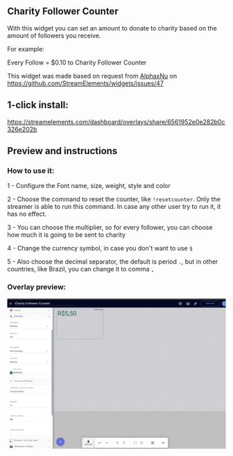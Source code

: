 <h2 id="widget-name" class="widget-name">Charity Follower Counter</h2>

<p id="description" class="description">With this widget you can set an amount to donate to charity based on the amount of followers you receive. </p>
<p>For example: </p>
<p>Every Follow = $0.10 to Charity Follower Counter</p>
<p>This widget was made based on request from <a href="https://github.com/AlphaxNu/">AlphaxNu</a> on <a href="https://github.com/StreamElements/widgets/issues/47">https://github.com/StreamElements/widgets/issues/47</a></p>

<h2>1-click install:</h2>
<p><a href="https://streamelements.com/dashboard/overlays/share/6561952e0e282b0c326e202b">https://streamelements.com/dashboard/overlays/share/6561952e0e282b0c326e202b</a></p>

<h2>Preview and instructions</h2>

<h3>How to use it:</h3>
<p>1 - Configure the Font name, size, weight, style and color</p>
<p>2 - Choose the command to reset the counter, like <code>!resetcounter</code>. Only the streamer is able to run this command. In case any other user try to run it, it has no effect.</p>
<p>3 - You can choose the multiplier, so for every follower, you can choose how much it is going to be sent to charity</p>
<p>4 - Change the currency symbol, in case you don&#39;t want to use <code>$</code></p>
<p>5 - Also choose the decimal separator, the default is period <code>.</code>, but in other countries, like Brazil, you can change it to comma <code>,</code></p>

<h3>Overlay preview:</h3>

<p><img src="https://raw.githubusercontent.com/c4ldas/streamelements-widgets/main/charity-follower-counter/widget.png" alt="Overlay Preview"></p>
